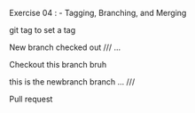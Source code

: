 Exercise 04 : - Tagging, Branching, and Merging

git tag <commit-num> to set a tag

New branch checked out
///
...

Checkout this branch bruh

this is the newbranch branch
...
///


Pull request
